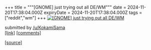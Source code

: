 +++
title = """[GNOME] just trying out all DE/WM"""
date = 2024-11-20T17:38:04.000Z
expiryDate = 2024-11-20T17:38:04.000Z
tags = ["reddit","wm"]
+++
[![[GNOME] just trying out all DE/WM](https://preview.redd.it/g4q58jnse32e1.png?width=640&crop=smart&auto=webp&s=12c0f5fd6c948f8ecfdb2e7437e490303f92aa4d "[GNOME] just trying out all DE/WM")](https://www.reddit.com/r/unixporn/comments/1gvv6cr/gnome_just_trying_out_all_dewm/)

submitted by [/u/KokamiSama](https://www.reddit.com/user/KokamiSama)  
[\[link\]](https://i.redd.it/g4q58jnse32e1.png) [\[comments\]](https://www.reddit.com/r/unixporn/comments/1gvv6cr/gnome_just_trying_out_all_dewm/)

[[source]](https://www.reddit.com/r/unixporn/comments/1gvv6cr/gnome_just_trying_out_all_dewm/)
